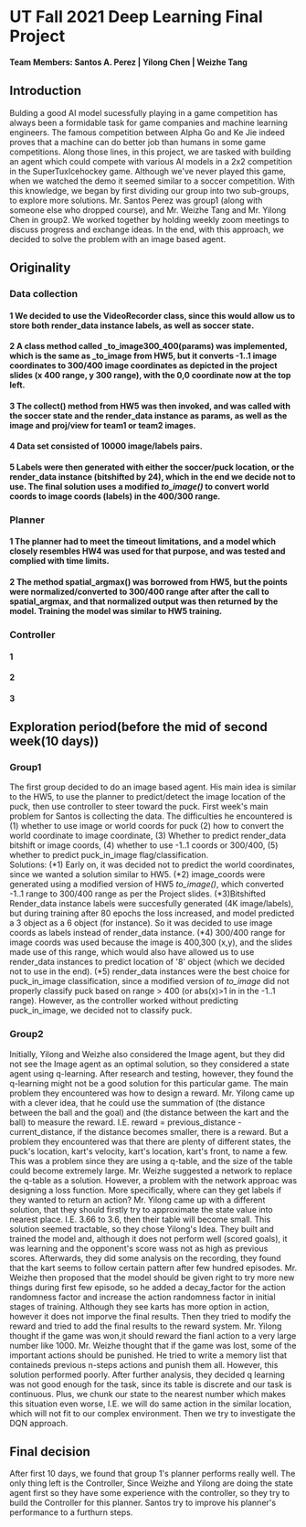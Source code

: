 # UT Fall 2021 Deep Learning Final Project

#### Team Members: Santos A. Perez | Yilong Chen | Weizhe Tang           

## Introduction 
Bulding a good AI model sucessfully playing in a game competition has always been a formidable task  for game companies and machine learning engineers. The famous competition between  Alpha Go and Ke Jie  indeed proves that a machine can do better job than humans in some game competitions. Along those lines, in this project, we are tasked with building an agent which could compete with various AI models in a 2x2 competition in the SuperTuxIcehockey game. Although we've never played this game, when we watched the demo it seemed similar to a soccer competition.  With this knowledge,  we began  by first dividing our group into two sub-groups, to explore more solutions. Mr. Santos Perez  was group1 (along with someone else who dropped course), and Mr. Weizhe Tang and Mr. Yilong Chen  in group2.  We worked together by holding weekly zoom meetings to discuss progress and exchange ideas. In the end, with this approach, we decided to solve the problem with an image based agent.


## Originality
### Data collection
#### 1 We decided to use the VideoRecorder class, since this would allow us to store both render_data instance labels, as well as soccer state.

#### 2  A class method called _to_image300_400(params) was implemented, which is the same as _to_image from HW5,  but it converts -1..1 image coordinates to 300/400 image coordinates as depicted in the project slides (x 400 range, y 300 range), with the 0,0 coordinate now at the top left.

#### 3 The collect() method from HW5 was then invoked, and was called with the soccer state  and the render_data instance as params, as well as the image and proj/view for team1 or team2 images.
#### 4 Data set consisted of  10000 image/labels pairs.

#### 5  Labels were then generated with either the soccer/puck location, or the render_data instance (bitshifted by 24), which in the end we decide not to use. The final solution uses a modified _to_image()_ to convert world coords to image coords (labels) in the 400/300 range.

### Planner
#### 1  The planner had to meet the timeout limitations, and a model which closely resembles HW4 was used for that purpose, and was tested and complied with time limits.  
#### 2  The method spatial_argmax() was borrowed from HW5, but the points were normalized/converted to  300/400 range after after the call to spatial_argmax, and that normalized output was then returned by the model.  Training the model was similar to HW5 training. 

### Controller
#### 1
#### 2
#### 3

## Exploration period(before the mid of second week(10 days))
### Group1
The first group decided to do an image based agent. His main idea is similar to the HW5,  to use the planner to predict/detect the image location of the puck, then use controller to steer toward the puck.
First week's main problem for Santos is collecting the data. The  difficulties he encountered is (1) whether to use image or world coords for puck (2) how to convert the world coordinate to image coordinate, (3) Whether to predict render_data bitshift or image coords, (4) whether to use -1..1 coords or 300/400, (5) whether to predict puck_in_image flag/classification.  
Solutions: (*1) Early on, it was decided not to predict the world coordinates, since we wanted a solution similar to HW5. (*2) image_coords were generated using a modified version of HW5 _to_image()_, which converted -1..1 range to 300/400 range as per the Project slides.   (*3)Bitshifted  Render_data instance labels were succesfully generated (4K image/labels), but during training after 80 epochs the loss increased, and model predicted a 3 object as a 6 object (for instance).  So it was decided to use image coords as labels instead of render_data instance.  (*4) 300/400 range for image coords was used because the image is 400,300 (x,y), and the slides made use of this range, which would also have allowed us to use render_data instances to predict location of '8' object (which we decided not to use in the end).  (*5) render_data instances were the best choice for puck_in_image classification, since a modified version of _to_image_ did not properly classify puck based on range > 400 (or abs(x)>1 in in the -1..1 range).  However, as the controller worked without predicting puck_in_image, we decided not to classify puck.   

### Group2
Initially, Yilong and Weizhe also considered the Image agent, but they did not see the Image agent as an optimal solution, so they considered a state agent using q-learning. After research and testing, however, they  found the q-learning might not be a good solution for this particular game. The main problem they encountered was how to design a reward.   Mr. Yilong came up with a clever idea,  that he could use the summation of (the distance between the ball and the goal) and (the distance between the kart and the ball) to measure the reward. I.E. reward = previous_distance - current_distance, if the distance becomes smaller, there is a reward. But a problem they encountered was that there are plenty of different states, the puck's location, kart's velocity, kart's location, kart's front, to name a few. This was a problem since  they are using a q-table, and the size of the table could become extremely large. Mr.  Weizhe suggested a network to replace the q-table as a solution. However,  a problem with the network approac was  designing a loss function.  More specifically, where can they get labels if they wanted to return an action? Mr. Yilong came up with a different solution, that they should firstly try to approximate the state value into nearest place. I.E. 3.66 to 3.6, then their table will become small. This solution seemed tractable, so they chose Yilong's Idea. They built and trained the model and, although it does not perform well (scored goals), it was learning and the opponent's score wass not as high as previous scores. Afterwards, they did some analysis on the recording, they found that the kart seems to follow certain pattern after few hundred episodes. Mr. Weizhe then proposed that the model should be given right to try more new things during first few episode, so he added a decay_factor for the action randomness factor and increase the action randomness factor in initial stages of training. Although they see karts has more option in action, however it does not imporve the final results. Then they tried to modify the reward and tried to add the final results to the reward system. Mr. Yilong thought if the game was won,it should reward the fianl action to a very large number like 1000. Mr. Weizhe thought that if the game was lost, some of the important actions should be punished. He tried to write a memory list that containeds previous n-steps actions and punish them all. However, this  solution performed poorly. After further analysis, they decided q learning was not good enough for the task, since its table is discrete and our task is continuous. Plus, we chunk our state to the nearest number which makes this situation even worse, I.E. we will do same action in the similar location, which will not fit to our complex environment. Then we try to investigate the DQN approach.

## Final decision 
After first 10 days, we found that group 1's planner performs really well. The only thing left is the Controller, Since Weizhe and Yilong are doing the state agent first so they have some experience with the controller, so they try to build the Controller for this planner. Santos try to improve his planner's performance to a furthurn steps. 


